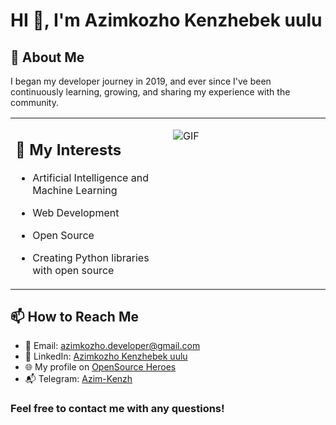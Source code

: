 # HI 👋, I'm Azimkozho Kenzhebek uulu

## 🚀 About Me

I began my developer journey in 2019, and ever since I've been continuously learning, growing, and sharing my experience with the community.

<table>
  <tr>
    <td valign="top" width="50%">

## 🌱 My Interests

* Artificial Intelligence and Machine Learning
* Web Development
* Open Source
* Creating Python libraries with open source

    </td>
    <td valign="top" width="50%">

![GIF](https://media.giphy.com/media/qgQUggAC3Pfv687qPC/giphy.gif)

  </tr>
</table>

## 📫 How to Reach Me

* 📧 Email: [azimkozho.developer@gmail.com](mailto:azimkozho.developer@gmail.com)
* 🔗 LinkedIn: [Azimkozho Kenzhebek uulu](https://www.linkedin.com/in/azimkozho-kenzhebek-uulu-41b709209/)
* 🌐 My profile on [OpenSource Heroes](https://opensource-heroes.com/u/Azim-Kenzh)
* 📬 Telegram: [Azim-Kenzh](https://t.me/Azim_Kenzh)


### Feel free to contact me with any questions!
